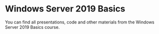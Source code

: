 # Windows Server 2019 Basics
You can find all presentations, code and other materials from the Windows Server 2019 Basics course.

